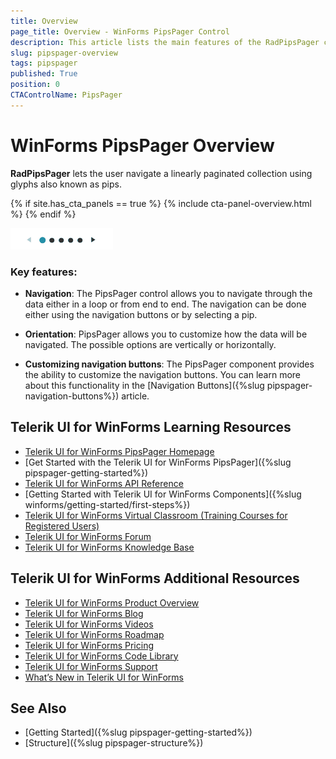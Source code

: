 ```yaml
---
title: Overview
page_title: Overview - WinForms PipsPager Control
description: This article lists the main features of the RadPipsPager control.
slug: pipspager-overview
tags: pipspager
published: True
position: 0
CTAControlName: PipsPager
---
```


# WinForms PipsPager Overview

__RadPipsPager__  lets the user navigate a linearly paginated collection using glyphs also known as pips.

{% if site.has_cta_panels == true %}
{% include cta-panel-overview.html %}
{% endif %}

![WinForms PipsPager Overview](images/pipspager-overview.gif)

### Key features:

* __Navigation__: The PipsPager control allows you to navigate through the data either in a loop or from end to end. The navigation can be done either using the navigation buttons or by selecting a pip.

* __Orientation__: PipsPager allows you to customize how the data will be navigated. The possible options are vertically or horizontally.

* __Customizing navigation buttons__: The PipsPager component provides the ability to customize the navigation buttons. You can learn more about this functionality in the [Navigation Buttons]({%slug pipspager-navigation-buttons%}) article.


## Telerik UI for WinForms Learning Resources
* [Telerik UI for WinForms PipsPager Homepage](https://www.telerik.com/products/winforms/pipspager.aspx)
* [Get Started with the Telerik UI for WinForms PipsPager]({%slug pipspager-getting-started%})
* [Telerik UI for WinForms API Reference](https://docs.telerik.com/devtools/winforms/api/)
* [Getting Started with Telerik UI for WinForms Components]({%slug winforms/getting-started/first-steps%})
* [Telerik UI for WinForms Virtual Classroom (Training Courses for Registered Users)](https://learn.telerik.com/learn/course/external/view/elearning/17/TelerikUIforWinForms) 
* [Telerik UI for WinForms Forum](https://www.telerik.com/forums/winforms)
* [Telerik UI for WinForms Knowledge Base](https://docs.telerik.com/devtools/winforms/knowledge-base)


## Telerik UI for WinForms Additional Resources
* [Telerik UI for WinForms Product Overview](https://www.telerik.com/products/winforms.aspx)
* [Telerik UI for WinForms Blog](https://www.telerik.com/blogs/desktop-winforms)
* [Telerik UI for WinForms Videos](https://www.telerik.com/videos/product/winforms)
* [Telerik UI for WinForms Roadmap](https://www.telerik.com/support/whats-new/winforms/roadmap)
* [Telerik UI for WinForms Pricing](https://www.telerik.com/purchase/individual/winforms.aspx)
* [Telerik UI for WinForms Code Library](https://www.telerik.com/support/code-library/winforms)
* [Telerik UI for WinForms Support](https://www.telerik.com/support/winforms)
* [What’s New in Telerik UI for WinForms](https://www.telerik.com/support/whats-new/winforms)

## See Also

* [Getting Started]({%slug pipspager-getting-started%})
* [Structure]({%slug pipspager-structure%})
